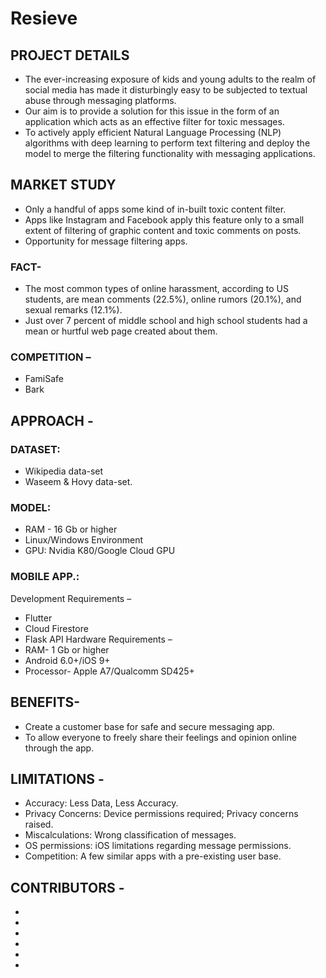 # Resieve

## PROJECT DETAILS
- The ever-increasing exposure of kids and young adults to the realm of social media has made it disturbingly easy to be subjected to textual abuse through messaging platforms.
- Our aim is to provide a solution for this issue in the form of an application which acts as an effective filter for toxic messages.
- To actively apply efficient Natural Language Processing (NLP) algorithms with deep learning to perform text filtering and deploy the model to merge the filtering functionality with messaging applications.

## MARKET STUDY
-	Only a handful of apps some kind of in-built toxic content filter.
-	Apps like Instagram and Facebook apply this feature only to a small extent of filtering of graphic content and toxic comments on posts.
-	Opportunity for message filtering apps.

### FACT-
- The most common types of online harassment, according to US students, are mean comments (22.5%), online rumors (20.1%), and sexual remarks (12.1%).
-	Just over 7 percent of middle school and high school students had a mean or hurtful web page created about them.

### COMPETITION –
- FamiSafe
- Bark

## APPROACH -
### DATASET:
-	Wikipedia data-set
-	Waseem & Hovy data-set.
### MODEL:
-	RAM - 16 Gb or higher
-	Linux/Windows Environment
-	GPU: Nvidia K80/Google Cloud GPU
### MOBILE APP.:
Development Requirements –
- Flutter
-	Cloud Firestore
-	Flask API
Hardware Requirements –
-	RAM- 1 Gb or higher
-	Android 6.0+/iOS 9+
-	Processor- Apple A7/Qualcomm SD425+

## BENEFITS-
-	Create a customer base for safe and secure messaging app.
-	To allow everyone to freely share their feelings and opinion online through the app.

## LIMITATIONS -
- Accuracy: Less Data, Less Accuracy.
- Privacy Concerns: Device permissions required; Privacy concerns raised.
- Miscalculations: Wrong classification of messages.
- OS permissions: iOS limitations regarding message permissions.
- Competition: A few similar apps with a pre-existing user base.

## CONTRIBUTORS -
-
-
-
-
-
-
